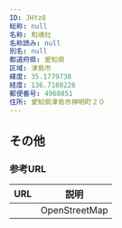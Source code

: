 ```yaml
---
ID: JHYz8
総称: null
名称: 和魂社
名称読み: null
別名: null
都道府県: 愛知県
区域: 津島市
緯度: 35.1779738
経度: 136.7188226
郵便番号: 4960851
住所: 愛知県津島市神明町２０
---
```


## その他

### 参考URL

| URL | 説明          |
| --- | ------------- |
|     | OpenStreetMap |

